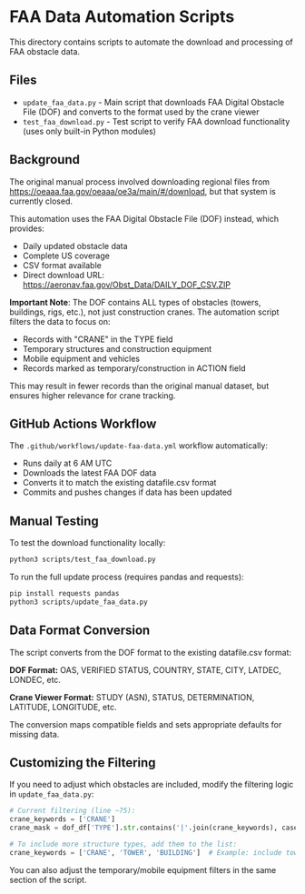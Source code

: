 # FAA Data Automation Scripts

This directory contains scripts to automate the download and processing of FAA obstacle data.

## Files

- `update_faa_data.py` - Main script that downloads FAA Digital Obstacle File (DOF) and converts to the format used by the crane viewer
- `test_faa_download.py` - Test script to verify FAA download functionality (uses only built-in Python modules)

## Background

The original manual process involved downloading regional files from https://oeaaa.faa.gov/oeaaa/oe3a/main/#/download, but that system is currently closed. 

This automation uses the FAA Digital Obstacle File (DOF) instead, which provides:
- Daily updated obstacle data
- Complete US coverage 
- CSV format available
- Direct download URL: https://aeronav.faa.gov/Obst_Data/DAILY_DOF_CSV.ZIP

**Important Note**: The DOF contains ALL types of obstacles (towers, buildings, rigs, etc.), not just construction cranes. The automation script filters the data to focus on:
- Records with "CRANE" in the TYPE field
- Temporary structures and construction equipment
- Mobile equipment and vehicles
- Records marked as temporary/construction in ACTION field

This may result in fewer records than the original manual dataset, but ensures higher relevance for crane tracking.

## GitHub Actions Workflow

The `.github/workflows/update-faa-data.yml` workflow automatically:
- Runs daily at 6 AM UTC
- Downloads the latest FAA DOF data
- Converts it to match the existing datafile.csv format
- Commits and pushes changes if data has been updated

## Manual Testing

To test the download functionality locally:

```bash
python3 scripts/test_faa_download.py
```

To run the full update process (requires pandas and requests):

```bash
pip install requests pandas
python3 scripts/update_faa_data.py
```

## Data Format Conversion

The script converts from the DOF format to the existing datafile.csv format:

**DOF Format:** OAS, VERIFIED STATUS, COUNTRY, STATE, CITY, LATDEC, LONDEC, etc.

**Crane Viewer Format:** STUDY (ASN), STATUS, DETERMINATION, LATITUDE, LONGITUDE, etc.

The conversion maps compatible fields and sets appropriate defaults for missing data.

## Customizing the Filtering

If you need to adjust which obstacles are included, modify the filtering logic in `update_faa_data.py`:

```python
# Current filtering (line ~75):
crane_keywords = ['CRANE']
crane_mask = dof_df['TYPE'].str.contains('|'.join(crane_keywords), case=False, na=False)

# To include more structure types, add them to the list:
crane_keywords = ['CRANE', 'TOWER', 'BUILDING']  # Example: include towers and buildings
```

You can also adjust the temporary/mobile equipment filters in the same section of the script.

